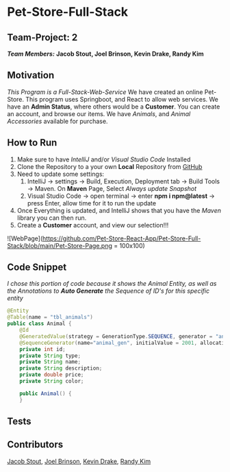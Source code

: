 # Pet-Store-Full-Stack
## Team-Project: 2
***Team Members:***
**Jacob Stout, Joel Brinson, Kevin Drake, Randy Kim**
## Motivation
*This Program is a Full-Stack-Web-Service* We have created an online Pet-Store. This program uses Springboot, and React to allow web services. We have an **Admin Status**, where others would be a **Customer**. You can create an account, and browse our items. We have *Animals*, and *Animal Accessories* available for purchase.

## How to Run
1. Make sure to have *IntelliJ* and/or *Visual Studio Code* Installed
2. Clone the Repository to a your own **Local** Repository from [GitHub](https://github.com/Pet-Store-React-App/Pet-Store-Full-Stack)
3. Need to update some settings:
    1. IntelliJ -> settings -> Build, Execution, Deployment tab -> Build Tools -> Maven. On **Maven** Page, Select *Always update Snapshot*
    2. Visual Studio Code -> open terminal -> enter **npm i npm@latest** -> press Enter, allow time for it to run the update
4. Once Everything is updated, and IntelliJ shows that you have the *Maven* library you can then run. 
5. Create a **Customer** account, and view our selection!!!

![WebPage](https://github.com/Pet-Store-React-App/Pet-Store-Full-Stack/blob/main/Pet-Store-Page.png = 100x100)

## Code Snippet
*I chose this portion of code because it shows the Animal Entity, as well as the Annotations to **Auto Generate** the Sequence of ID's for this specific entity*
```Java
@Entity
@Table(name = "tbl_animals")
public class Animal {
    @Id
    @GeneratedValue(strategy = GenerationType.SEQUENCE, generator = "animal_gen")
    @SequenceGenerator(name="animal_gen", initialValue = 2001, allocationSize = 1)
    private int id;
    private String type;
    private String name;
    private String description;
    private double price;
    private String color;

    public Animal() {
    }
```
## Tests

## Contributors
[Jacob Stout](https://github.com/JediJake66), [Joel Brinson](https://github.com/jtbrinson11), [Kevin Drake](https://github.com/KDrake80), [Randy Kim](https://github.com/deep6six)